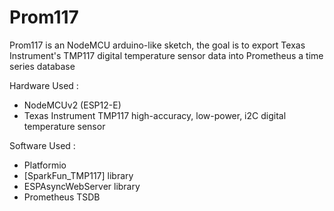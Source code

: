 # Prom117

Prom117 is an NodeMCU arduino-like sketch, the goal is to export Texas Instrument's TMP117 digital temperature sensor data into Prometheus a time series database

Hardware Used :

  - NodeMCUv2 (ESP12-E)
  - Texas Instrument TMP117 high-accuracy, low-power, i2C digital temperature sensor

Software Used :
    
  - Platformio
  - [SparkFun_TMP117] library
  - ESPAsyncWebServer library
  - Prometheus TSDB
  
  
  [**SparkFun_TMP117**]: <https://github.com/sparkfun/SparkFun_TMP117_Arduino_Library>
